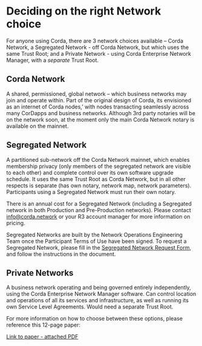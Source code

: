 # Deciding on the right Network choice

For anyone using Corda, there are 3 network choices available – Corda Network, a Segregated Network - off Corda Network, but which uses the same Trust Root; and a Private Network - using Corda Enterprise Network Manager, with a *separate* Trust Root.

## Corda Network

A shared, permissioned, global network – which business networks may join and operate within. Part of the original design of Corda, its envisioned as an internet of Corda nodes,’ with nodes transacting seamlessly across many CorDapps and business networks. Although 3rd party notaries will be on the network soon, at the moment only the main Corda Network notary is available on the mainnet.

## Segregated Network

A partitioned sub-network off the Corda Network mainnet, which enables membership privacy (only members of the segregated network are visible to each other) and complete control over its own software upgrade schedule. It uses the same Trust Root as Corda Network, but in all other respects is separate (has own notary, network map, network parameters). Participants using a Segregated Network must run their own notary. 

There is an annual cost for a Segregated Network (including a Segregated network in both Production and Pre-Production networks). Please contact info@corda.network or your R3 account manager for more information on pricing.

Segregated Networks are built by the Network Operations Engineering Team once the Participant Terms of Use have been signed. To request a Segregated Network, please fill in the [Segregated Network Request Form](https://github.com/corda-network/corda-network.github.io/blob/Updated-SN-request-form/assets/Segregated%20Network%20Request%20Form_2020.docx), and follow the instructions in the document.

## Private Networks

A business network operating and being governed entirely independently, using the Corda Enterprise Network Manager software. Can control location and operations of all its services and infrastructure, as well as running its own Service Level Agreements. Would need a separate Trust Root.

For more information on how to choose between these options, please reference this 12-page paper:

[Link to paper - attached PDF](https://github.com/corda-network/corda-network.github.io/blob/change/site-handover/assets/Corda%20Networks%20-%20guiding%20note_Final.pdf)
